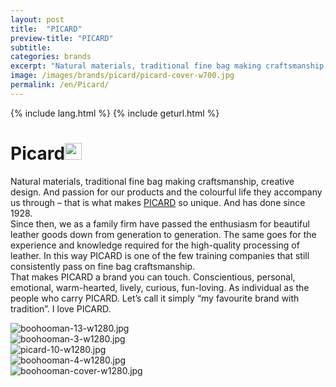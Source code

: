 ```yaml
---
layout: post
title:  "PICARD"
preview-title: "PICARD"
subtitle:
categories: brands
excerpt: "Natural materials, traditional fine bag making craftsmanship, creative design. That is what makes PICARD so unique" 
image: /images/brands/picard/picard-cover-w700.jpg
permalink: /en/Picard/
---
```

{% include lang.html %}
{% include geturl.html %}
<div class="dark-grey-bg">
    <div class="container">
        <div class="row">
            <div class="col section ft-white ft-300">
                <h1 class="white-color">Picard<img class="space" src="{{ '/assets/images/aquarius.png' | prepend: SourceUrl }}" width="27"></h1>
                <p>Natural materials, traditional fine bag making craftsmanship, creative design. And passion for our products and the colourful life they accompany us through – that is what makes <a class="red ft-400" href="https://instagram.com/picard_official?utm_source=ig_profile_share&igshid=xd47wo7h4qau/" target="_blank">PICARD</a> so unique. And has done since 1928.<br>
                Since then, we as a family firm have passed the enthusiasm for beautiful leather goods down from generation to generation. The same goes for the experience and knowledge required for the high-quality processing of leather. In this way PICARD is one of the few training companies that still consistently pass on fine bag craftsmanship.<br>
                That makes PICARD a brand you can touch. Conscientious, personal, emotional, warm-hearted, lively, curious, fun-loving. As individual as the people who carry PICARD. Let’s call it simply “my favourite brand with tradition”. I love PICARD.</p>  
            </div>
        </div>
    </div>
    <div class="post-gallery">
        <div class="container">
            <div class="row">
                <div class="col-md-6">
                    <img src="{{ '/images/brands/picard/picard-13-w1280.jpg' | prepend: SourceUrl }}" alt="boohooman-13-w1280.jpg">
                </div>
                <div class="col-md-6">
                    <img src="{{ '/images/brands/picard/picard-3-w1280.jpg' | prepend: SourceUrl }}" alt="boohooman-3-w1280.jpg">
                </div>
            </div>
            <div class="row">
                <div class="col">
                    <img src="{{ '/images/brands/picard/picard-10-w1280.jpg' | prepend: SourceUrl }}" alt="picard-10-w1280.jpg">
                </div>
            </div>
            <div class="row">
                <div class="col-md-6">
                    <img src="{{ '/images/brands/picard/picard-4-w1280.jpg' | prepend: SourceUrl }}" alt="boohooman-4-w1280.jpg">
                </div>
                <div class="col-md-6">
                    <img src="{{ '/images/brands/picard/picard-cover-w1280.jpg' | prepend: SourceUrl }}" alt="boohooman-cover-w1280.jpg">
                </div>
            </div>
        </div>
    </div>
</div>